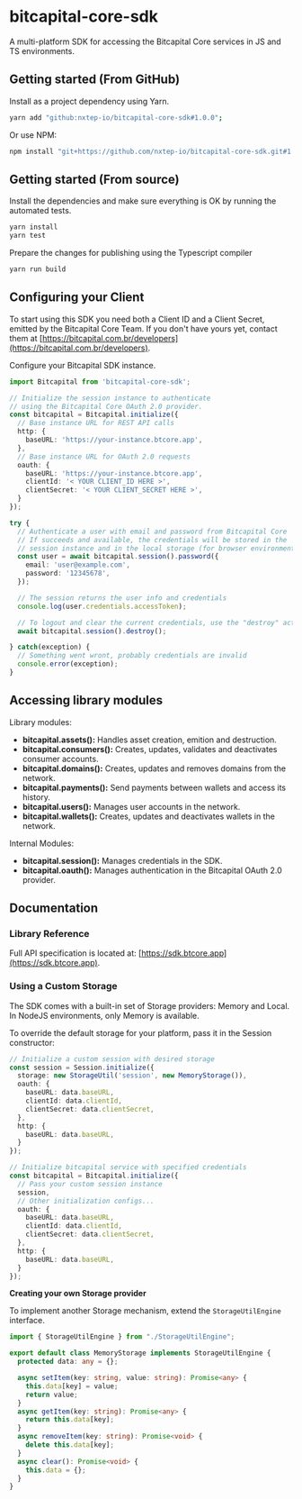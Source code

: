 bitcapital-core-sdk
===================

A multi-platform SDK for accessing the Bitcapital Core services in JS and TS environments.


## Getting started (From GitHub)

Install as a project dependency using Yarn.
```bash
yarn add "github:nxtep-io/bitcapital-core-sdk#1.0.0";
```

Or use NPM:
```bash
npm install "git+https://github.com/nxtep-io/bitcapital-core-sdk.git#1.0.0";
```


## Getting started (From source)

Install the dependencies and make sure everything is OK by running the automated tests.
```bash
yarn install
yarn test
```

Prepare the changes for publishing using the Typescript compiler
```bash
yarn run build
```

## Configuring your Client 

To start using this SDK you need both a Client ID and a Client Secret, emitted by
the Bitcapital Core Team. If you don't have yours yet, contact them at [https://bitcapital.com.br/developers](https://bitcapital.com.br/developers).

Configure your Bitcapital SDK instance.

```typescript
import Bitcapital from 'bitcapital-core-sdk';

// Initialize the session instance to authenticate
// using the Bitcapital Core OAuth 2.0 provider.
const bitcapital = Bitcapital.initialize({
  // Base instance URL for REST API calls
  http: {
    baseURL: 'https://your-instance.btcore.app',
  },
  // Base instance URL for OAuth 2.0 requests
  oauth: {
    baseURL: 'https://your-instance.btcore.app',
    clientId: '< YOUR CLIENT_ID HERE >',
    clientSecret: '< YOUR CLIENT_SECRET HERE >',
  }
});

try {
  // Authenticate a user with email and password from Bitcapital Core
  // If succeeds and available, the credentials will be stored in the 
  // session instance and in the local storage (for browser environments).
  const user = await bitcapital.session().password({
    email: 'user@example.com',
    password: '12345678',
  });

  // The session returns the user info and credentials
  console.log(user.credentials.accessToken);

  // To logout and clear the current credentials, use the "destroy" action
  await bitcapital.session().destroy();

} catch(exception) {
  // Something went wront, probably credentials are invalid
  console.error(exception);
}
```


## Accessing library modules


Library modules:
* **bitcapital.assets():** Handles asset creation, emition and destruction.
* **bitcapital.consumers():** Creates, updates, validates and deactivates consumer accounts.
* **bitcapital.domains():** Creates, updates and removes domains from the network.
* **bitcapital.payments():** Send payments between wallets and access its history.
* **bitcapital.users():** Manages user accounts in the network.
* **bitcapital.wallets():** Creates, updates and deactivates wallets in the network.

Internal Modules:
* **bitcapital.session():** Manages credentials in the SDK.
* **bitcapital.oauth():** Manages authentication in the Bitcapital OAuth 2.0 provider.

## Documentation

### Library Reference

Full API specification is located at: [https://sdk.btcore.app](https://sdk.btcore.app).

### Using a Custom Storage

The SDK comes with a built-in set of Storage providers: Memory and Local. In NodeJS environments, only Memory is available.

To override the default storage for your platform, pass it in the Session constructor:

```typescript
// Initialize a custom session with desired storage
const session = Session.initialize({
  storage: new StorageUtil('session', new MemoryStorage()),
  oauth: {
    baseURL: data.baseURL,
    clientId: data.clientId,
    clientSecret: data.clientSecret,
  },
  http: {
    baseURL: data.baseURL,
  }
});

// Initialize bitcapital service with specified credentials
const bitcapital = Bitcapital.initialize({
  // Pass your custom session instance
  session,
  // Other initialization configs...
  oauth: {
    baseURL: data.baseURL,
    clientId: data.clientId,
    clientSecret: data.clientSecret,
  },
  http: {
    baseURL: data.baseURL,
  }
});
```

**Creating your own Storage provider** 

To implement another Storage mechanism, extend the `StorageUtilEngine` interface.

```typescript
import { StorageUtilEngine } from "./StorageUtilEngine";

export default class MemoryStorage implements StorageUtilEngine {
  protected data: any = {};

  async setItem(key: string, value: string): Promise<any> {
    this.data[key] = value;
    return value;
  }
  async getItem(key: string): Promise<any> {
    return this.data[key];
  }
  async removeItem(key: string): Promise<void> {
    delete this.data[key];
  }
  async clear(): Promise<void> {
    this.data = {};
  }
}
```